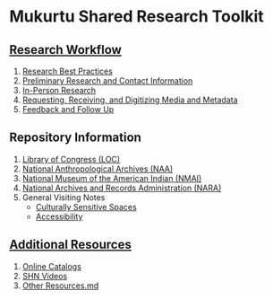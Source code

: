# Mukurtu Shared Research Toolkit


## [Research Workflow](Research%20Workflow)
1. [Research Best Practices]()
2. [Preliminary Research and Contact Information]()
3. [In-Person Research]()
4. [Requesting, Receiving, and Digitizing Media and Metadata]()
5. [Feedback and Follow Up]()

## Repository Information
1. [Library of Congress (LOC)](Repository%20Information/LOC)
2. [National Anthropological Archives (NAA)](Repository%20Information/NAA)
3. [National Museum of the American Indian (NMAI)](Repository%20Information/NMAI)
4. [National Archives and Records Administration (NARA)](Repository%20Information/NARA)
5. General Visiting Notes
   * [Culturally Sensitive Spaces](Repository%20Information/Culturally%20Sensitive%20Spaces.md)
   * [Accessibility](Repository%20Information/Accessibility.md)

## [Additional Resources](Additional%20Resources)
1. [Online Catalogs](Additional%20Resources/Online%20Catalogs.md)
2. [SHN Videos](Additional%20Resources/SHN%20Videos.md)
3. [Other Resources.md](Additional%20Resources/Other%20Resources.md)
